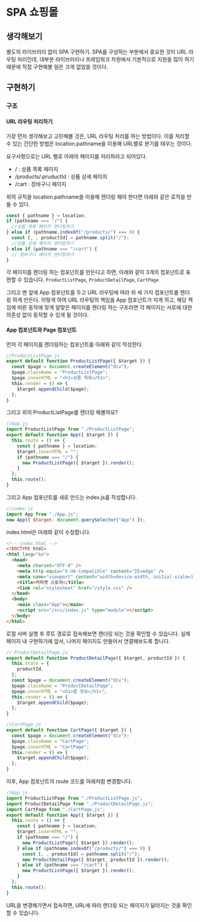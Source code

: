 # SPA 쇼핑몰

## 생각해보기

별도의 라이브러리 없이 SPA 구현하기. SPA를 구성하는 부분에서 중요한 것이 URL 라우팅 처리인데, 대부분 라이브러리나 프레임워크 차원에서 기본적으로 지원을 많이 하기 때문에 직접 구현해볼 일은 크게 없었을 것이다.

## 구현하기

### 구조

#### URL 라우팅 처리하기

가장 먼저 생각해보고 고민해볼 것은, URL 라우팅 처리를 하는 방법이다. 이를 처리할 수 있는 간단한 방법은 location.pathname을 이용해 URL별로 분기를 태우는 것이다.

요구사항으로는 URL 별로 아래의 페이지를 처리하라고 되어있다.

- / : 상품 목록 페이지
- /products/:pruductId : 상품 상세 페이지
- /cart : 장바구니 페이지

위의 규칙을 location.pathname을 이용해 렌더링 해야 한다면 아래와 같은 로직을 만들 수 있다.

```javascript
const { pathname } = location;
if (pathname === "/") {
  //상품 목록 페이지 렌더링하기
} else if (pathname.indexOf("/products/") === 0) {
  const [, , productId] = pathname.split("/");
  //상품 상세 페이지 렌더링하기
} else if (pathname === "/cart") {
  // 장바구니 페이지 렌더링하기
}
```

각 페이지를 렌더링 하는 컴포넌트를 만든다고 하면, 아래와 같이 3개의 컴포넌트로 표현할 수 있습니다.
`ProductListPage`, `ProductDetailPage`, `CartPage`

그리고 맨 앞에 App 컴포넌트를 두고 URL 라우팅에 따라 위 세 가지 컴포넌트를 렌더링 하게 만든다. 이렇게 하여 URL 라우팅의 책임을 App 컴포넌트가 지게 하고, 해당 책임에 따른 동작에 맞게 알맞은 페이지를 렌더링 하는 구조라면 각 페이지는 서로에 대한 의존성 없이 동작할 수 있게 될 것이다.

#### App 컴포넌트와 Page 컴포넌트

먼저 각 페이지를 렌더링하는 컴포넌트를 아래와 같이 작성한다.

```javascript
//ProductListPage.js
export default function ProductListPage({ $target }) {
  const $page = document.createElement("div");
  $page.className = "ProductListPage";
  $page.innerHTML = "<h1>상품 목록</h1>";
  this.render = () => {
    $target.appendChild($page);
  };
}
```

그리고 위의 ProductListPage를 렌더링 해볼까요?

```javascript
//App.js
import ProductListPage from "./ProductListPage";
export default function App({ $target }) {
  this.route = () => {
    const { pathname } = location;
    $target.innerHTML = "";
    if (pathname === "/") {
      new ProductListPage({ $target }).render();
    }
  };
  this.route();
}
```

그리고 App 컴포넌트를 새로 만드는 index.js를 작성합니다.

```javascript
//index.js
import App from "./App.js";
new App({ $target: document.querySelector("App") });
```

index.html은 아래와 같이 수정합니다.

```html
<!-- index.html -->
<!DOCTYPE html>
<html lang="ko">
  <head>
    <meta charset="UTF-8" />
    <meta http-equiv="X-UA-Compatible" content="IE=edge" />
    <meta name="viewport" content="width=device-width, initial-scale=1.0" />
    <title>커피캣 스토어</title>
    <link rel="stylesheet" href="/style.css" />
  </head>
  <body>
    <main class="App"></main>
    <script src="/src/index.js" type="module"></script>
  </body>
</html>
```

로컬 서버 실행 후 루트 경로로 접속해보면 렌더링 되는 것을 확인할 수 있습니다. 실제 페이지 내 구현하기에 앞서, 나머지 페이지도 만들어서 연결해보도록 합니다.

```javascript
// ProductDetailPage.js
export default function ProductDetailPage({ $target, productId }) {
  this.state = {
    productId,
  };
  const $page = document.createElement("div");
  $page.className = "ProductDetailPage";
  $page.innerHTML = "<h1>품 정보</h1>";
  this.render = () => {
    $target.appendChild($page);
  };
}
```

```javascript
//CartPage.js
export default function CartPage({ $target }) {
  const $page = document.createElement("div");
  $page.className = "CartPage";
  $page.innerHTML = "CartPage";
  this.render = () => {
    $target.appendChild($page);
  };
}
```

이후, App 컴포넌트의 route 코드를 아래처럼 변경합니다.

```javascript
//App.js
import ProductListPage from "./ProductListPage.js";
import ProductDetailPage from "./ProductDetailPage.js";
import CartPage from "./CartPage.js";
export default function App({ $target }) {
  this.route = () => {
    const { pathname } = location;
    $target.innerHTML = "";
    if (pathname === "/") {
      new ProductListPage({ $target }).render();
    } else if (pathname.indexOf("/products/") === 0) {
      const [, , productId] = pathname.split("/");
      new ProductDetailPage({ $target, productId }).render();
    } else if (pathname === "/cart") {
      new ProductListPage({ $target }).render();
    }
  };
  this.route();
}
```

URL을 변경해가면서 접속하면, URL에 따라 렌더링 되는 페이지가 달라지는 것을 확인할 수 있습니다.
